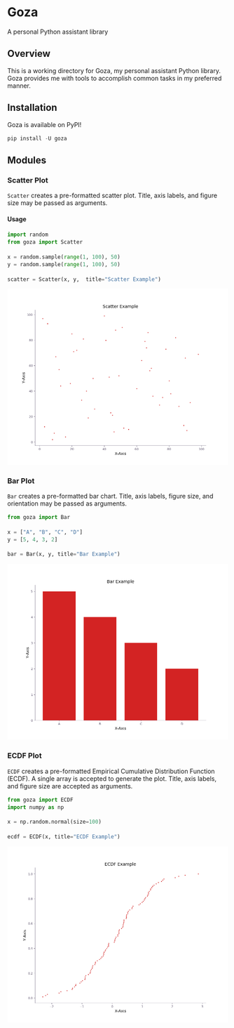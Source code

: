 # Goza
A personal Python assistant library

## Overview
This is a working directory for Goza, my personal assistant Python library.  Goza provides me with tools to accomplish common tasks in my preferred manner.

## Installation
Goza is available on PyPI!

```python
pip install -U goza
```
## Modules
### Scatter Plot
`Scatter` creates a pre-formatted scatter plot.  Title, axis labels, and figure size may be passed as arguments.
#### Usage
```python
import random
from goza import Scatter

x = random.sample(range(1, 100), 50)
y = random.sample(range(1, 100), 50)

scatter = Scatter(x, y,  title="Scatter Example")
```

![scatter](Scatter_Example.png "Scatter Example")

### Bar Plot
`Bar` creates a pre-formatted bar chart. Title, axis labels, figure size, and orientation may be passed as arguments.
```python
from goza import Bar

x = ["A", "B", "C", "D"]
y = [5, 4, 3, 2]

bar = Bar(x, y, title="Bar Example")
```

![Bar](Bar_Example.png "Bar Example")

### ECDF Plot
`ECDF` creates a pre-formatted Empirical Cumulative Distribution Function (ECDF).  A single array is accepted to generate the plot. Title, axis labels, and figure size are accepted as arguments.

```python
from goza import ECDF
import numpy as np

x = np.random.normal(size=100)

ecdf = ECDF(x, title="ECDF Example")

```

![ECDF](ECDF_Example.png "ECDF Example")